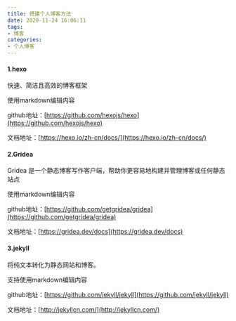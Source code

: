 ```yaml
---
title: 搭建个人博客方法
date: 2020-11-24 16:06:11
tags:
- 博客
categories:
- 个人博客
---
```


#### 1.hexo

快速、简洁且高效的博客框架
<!--more-->
使用markdown编辑内容

github地址：[https://github.com/hexojs/hexo](https://github.com/hexojs/hexo)

文档地址：[https://hexo.io/zh-cn/docs/](https://hexo.io/zh-cn/docs/)

#### 2.Gridea

Gridea 是一个静态博客写作客户端，帮助你更容易地构建并管理博客或任何静态站点

使用markdown编辑内容

github地址：[https://github.com/getgridea/gridea](https://github.com/getgridea/gridea)

文档地址：[https://gridea.dev/docs](https://gridea.dev/docs)

#### 3.jekyll

将纯文本转化为静态网站和博客。

支持使用markdown编辑内容

github地址：[https://github.com/jekyll/jekyll](https://github.com/jekyll/jekyll)

文档地址：[http://jekyllcn.com/](http://jekyllcn.com/)